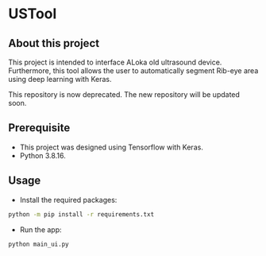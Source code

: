 # USTool

## About this project

This project is intended to interface ALoka old ultrasound device. Furthermore, this tool allows the user to automatically segment Rib-eye area using deep learning with Keras. 

This repository  is now deprecated. The new repository will be updated soon.

## Prerequisite

- This project was designed using Tensorflow with Keras.
- Python 3.8.16.

## Usage

- Install the required packages:

```bash
python -m pip install -r requirements.txt
```

- Run the app:


```bash
python main_ui.py
```